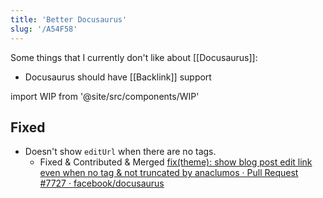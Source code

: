 ```yaml
---
title: 'Better Docusaurus'
slug: '/A54F58'
---
```


Some things that I currently don't like about [[Docusaurus]]:

- Docusaurus should have [[Backlink]] support

import WIP from '@site/src/components/WIP'

<WIP />

## Fixed
- Doesn't show `editUrl` when there are no tags.
	- Fixed & Contributed & Merged [fix\(theme\): show blog post edit link even when no tag & not truncated by anaclumos · Pull Request #7727 · facebook/docusaurus](https://github.com/facebook/docusaurus/pull/7727)
